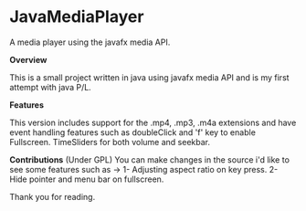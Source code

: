 # JavaMediaPlayer
A media player using the javafx media API.


<b>Overview</b>

<p>This is a small project written in java using javafx media API and is my first attempt with java P/L. </p>

<b>Features</b>

This version includes support for the .mp4, .mp3, .m4a extensions and have event handling features such as doubleClick and 'f' key to enable Fullscreen.
TimeSliders for both volume and seekbar.

<b>Contributions</b>
(Under GPL)
You can make changes in the source i'd like to see some features such as ->
1- Adjusting aspect ratio on key press.
2- Hide pointer and menu bar on fullscreen.

Thank you for reading.
